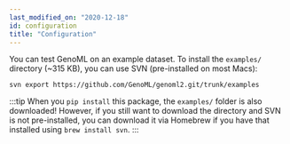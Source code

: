 ```yaml
---
last_modified_on: "2020-12-18"
id: configuration
title: "Configuration"
---
```


You can test GenoML on an example dataset. To install the `examples/` directory (~315 KB), you can use SVN (pre-installed on most Macs):

```shell
svn export https://github.com/GenoML/genoml2.git/trunk/examples
```


:::tip
When you `pip install` this package, the `examples/` folder is also downloaded! However, if you still want to download the directory and SVN is not pre-installed, you can download it via Homebrew if you have that installed using `brew install svn`. 
:::